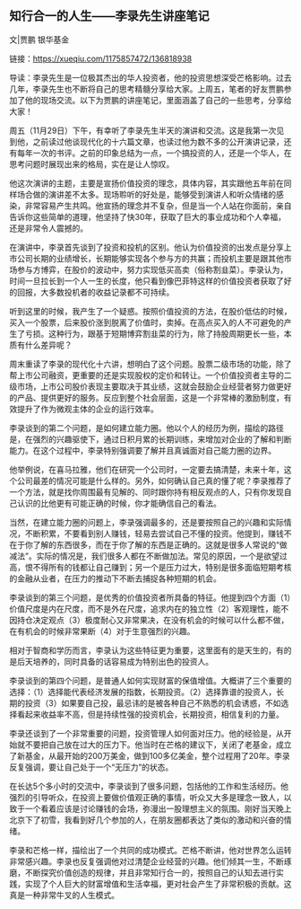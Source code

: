 ## 知行合一的人生——李录先生讲座笔记

文|贾鹏 银华基金

链接：https://xueqiu.com/1175857472/136818938

导读：李录先生是一位极其杰出的华人投资者，他的投资思想深受芒格影响。过去几年，李录先生也不断将自己的思考精髓分享给大家。上周五，笔者的好友贾鹏参加了他的现场交流。以下为贾鹏的讲座笔记，里面涵盖了自己的一些思考，分享给大家！

周五（11月29日）下午，有幸听了李录先生半天的演讲和交流。这是我第一次见到他，之前读过他谈现代化的十六篇文章，也读过他为数不多的公开演讲记录，还有每年一次的书评。之前的印象总结为一点，一个搞投资的人，还是一个华人，在思考问题时展现出来的格局，实在是让人惊叹。

他这次演讲的主题，主要是宣扬价值投资的理念，具体内容，其实跟他五年前在同样场合做的演讲差不太多。现场聆听的好处是，能够受到演讲人和听众情绪的感染，非常容易产生共鸣。他宣扬的理念并不复杂，但是当一个人站在你面前，亲自告诉你这些简单的道理，他坚持了快30年，获取了巨大的事业成功和个人幸福，还是非常令人震撼的。

在演讲中，李录首先谈到了投资和投机的区别。他认为价值投资的出发点是分享上市公司长期的业绩增长，长期能够实现各个参与方的共赢；而投机主要是跟其他市场参与方博弈，在股价的波动中，努力实现低买高卖（俗称割韭菜）。李录认为，时间一旦拉长到一个人一生的长度，他只看到像巴菲特这样的价值投资者获取了好的回报，大多数投机者的收益记录都不可持续。

听到这里的时候，我产生了一个疑惑。按照价值投资的方法，在股价低估的时候，买入一个股票，后来股价涨到脱离了价值时，卖掉。在高点买入的人不可避免的产生了亏损。这种行为，跟基于短期博弈割韭菜的行为，除了持股周期更长一些，本质有什么差异呢？

周末重读了李录的现代化十六讲，想明白了这个问题。股票二级市场的功能，除了帮上市公司融资，更重要的还是实现股权的定价和转让。一个价值投资者主导的二级市场，上市公司股价表现主要取决于其业绩，这就会鼓励企业经营者努力做更好的产品、提供更好的服务。反应到整个社会层面，这是一个非常棒的激励制度，有效提升了作为微观主体的企业的运行效率。

李录谈到的第二个问题，是如何建立能力圈。他以个人的经历为例，描绘的路径是，在强烈的兴趣驱使下，通过日积月累的长期训练，来增加对企业的了解和判断能力。在这个过程中，李录特别强调要了解并且真诚面对自己能力圈的边界。

他举例说，在喜马拉雅，他们在研究一个公司时，一定要去搞清楚，未来十年，这个公司最差的情况可能是什么样的。另外，如何确认自己真的懂了呢？李录推荐了一个方法，就是找你周围最有见解的、同时跟你持有相反观点的人，只有你发现自己认识的比他更有可能正确的时候，你才能确信自己的看法。

当然，在建立能力圈的问题上，李录强调最多的，还是要按照自己的兴趣和实际情况，不断积累，不要看到别人赚钱，轻易去尝试自己不懂的投资。他提到，赚钱不在于你了解的东西很多，而在于你了解的东西是正确的。这就是很多人常说的“做减法”。实际的情况是，我们很多人都在不断做加法。常见的原因，一个是欲望过高，恨不得所有的钱都让自己赚到；另一个是压力过大，特别是很多面临短期考核的金融从业者，在压力的推动下不断去捕捉各种短期的机会。

李录谈到的第三个问题，是优秀的价值投资者所具备的特征。他提到四个方面（1）价值尺度是内在尺度，而不是外在尺度，追求内在的独立性（2）客观理性，能不因持仓决定观点（3）极度耐心又非常果决，在没有机会的时候可以什么都不做，在有机会的时候非常果断（4）对于生意强烈的兴趣。

相对于智商和学历而言，李录认为这些特征更为重要，这里面有的是天生的，有的是后天培养的，同时具备的话容易成为特别出色的投资人。

李录谈到的第四个问题，是普通人如何实现财富的保值增值。大概讲了三个重要的选择：（1）选择能代表经济发展的指数，长期投资。（2）选择靠谱的投资人，长期的投资（3）如果要自己投，最忌讳的是被各种自己不熟悉的机会诱惑，不如选择看起来收益率不高，但是持续性强的投资机会，长期投资，相信复利的力量。

李录还谈到了一个非常重要的问题，投资管理人如何面对压力。他的经验是，从开始就不要把自己放在过大的压力下。他当时在芒格的建议下，关闭了老基金，成立了新基金，从最开始的200万美金，做到100多亿美金，整个过程用了20年。李录反复强调，要让自己处于一个“无压力”的状态。

在长达5个多小时的交流中，李录谈到了很多问题，包括他的工作和生活经历。他强烈的引导听众，在投资上要做价值观正确的事情，听众又大多是理念一致人，以致于一个看着应该是讨论赚钱的会场，弥漫出一股理想主义的氛围。刚好当天晚上北京下了初雪，我看到好几个参加的人，在朋友圈都表达了类似的激动和兴奋的情绪。

李录和芒格一样，描绘出了一个共同的成功模式。芒格不断讲，他对世界怎么运转非常感兴趣。李录也反复强调他对过清楚企业经营的兴趣。他们倾其一生，不断琢磨，不断探究价值创造的规律，并且非常知行合一的，按照自己的认知去进行实践，实现了个人巨大的财富增值和生活幸福，更对社会产生了非常积极的贡献。这真是一种非常牛叉的人生模式。
